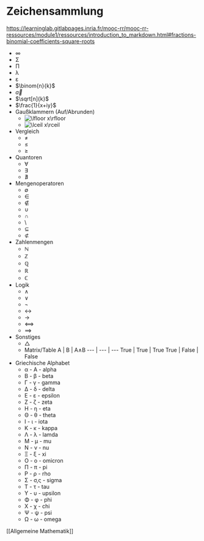 # Zeichensammlung
https://learninglab.gitlabpages.inria.fr/mooc-rr/mooc-rr-ressources/module1/ressources/introduction_to_markdown.html#fractions-binomial-coefficients-square-roots
+ ∞
+ Σ
+ Π
+ λ
+ ε
+ $\binom{n}{k}$
+ $\overrightarrow{a}$
+ $\sqrt[n]{k}$
+ $\frac{1}{x+iy}$
+ Gaußklammern (Auf/Abrunden)
	+ ![\lfloor x\rfloor ](https://wikimedia.org/api/rest_v1/media/math/render/svg/738c94c88678dd08a289f90a47a609ce44eedf14)
	+ ![\lceil x\rceil ](https://wikimedia.org/api/rest_v1/media/math/render/svg/5ac7f37c8288700904b4a22a2f7c94d45ba917de)
+ Vergleich
	+ ≠
	+ ≤
	+ ≥
+ Quantoren
	+ ∀
	+ ∃
	+ ∄
+ Mengenoperatoren
	+	∅
	+	∈
	+	∉
	+	∪
	+	∩
	+	\
	+	⊆
	+	⊄
+	Zahlenmengen
	+	ℕ
	+	ℤ
	+	ℚ
	+	ℝ
	+	ℂ
+	Logik
	+	∧
	+	∨
	+	¬
	+	↔
	+	→
	+	<==>
	+	==>
+	Sonstiges
	+	△
	+	Matrix/Table
	A | B | A∧B 
	--- | --- | ---
	True | True | True 
	True | False | False
+ Griechische Alphabet
	+ α - Α - alpha
	+ Β - β - beta
	+ Γ - γ - gamma
	+ Δ - δ - delta
	+ Ε - ε - epsilon
	+ Ζ - ζ - zeta
	+ Η - η - eta
	+ Θ - θ - theta
	+ Ι - ι - iota
	+ Κ - κ - kappa
	+ Λ - λ - lamda
	+ Μ - μ - mu
	+ Ν - ν - nu
	+ Ξ - ξ - xi
	+ Ο - ο - omicron
	+ Π - π - pi
	+ Ρ - ρ - rho
	+ Σ - σ,ς - sigma
	+ Τ - τ - tau
	+ Υ - υ - upsilon
	+ Φ - φ - phi
	+ Χ - χ - chi
	+ Ψ - ψ - psi
	+ Ω - ω - omega


[[Allgemeine Mathematik]]